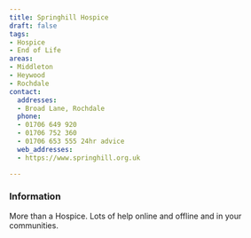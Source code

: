 ```yaml
---
title: Springhill Hospice
draft: false
tags:
- Hospice
- End of Life
areas:
- Middleton
- Heywood
- Rochdale
contact:
  addresses:
  - Broad Lane, Rochdale
  phone:
  - 01706 649 920
  - 01706 752 360
  - 01706 653 555 24hr advice
  web_addresses:
  - https://www.springhill.org.uk

---
```


### Information
More than a Hospice.  Lots of help online and
offline and in your communities.

